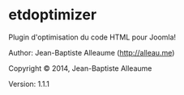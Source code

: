 etdoptimizer
============

Plugin d'optimisation du code HTML pour Joomla!

Author: Jean-Baptiste Alleaume (http://alleau.me)

Copyright © 2014, Jean-Baptiste Alleaume

Version: 1.1.1

